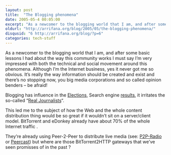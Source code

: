 ```yaml
---
layout: post
title:  "The Blogging phenomena"
date: 2005-05-4 00:05:00
excerpt: "As a newcomer to the blogging world that I am, and after some basic lessons I had about the way this community works I must say I’m very impressed with both the technical and social movement around this phenomena. Although I’m the Internet business, yes it never got me so obvious. It’s really the way information should be created and exist and there’s no stopping now, you big media corporations and so called opinion benders – be afraid!"
oldurl: "http://arrifana.org/blog/2005/05/the-blogging-phenomena/"
disqusid: "6 http://arrifana.org/blog/?p=6"
categories: tech-stuff
---
```


As a newcomer to the blogging world that I am, and after some basic lessons I had about the way this community works I must say I’m very impressed with both the technical and social movement around this phenomena. Although I’m the Internet business, yes it never got me so obvious. It’s really the way information should be created and exist and there’s no stopping now, you big media corporations and so called opinion benders – be afraid!

Blogging has influence in the [Elections][1], Search engine [results][2], it irritates the so-called “[Real Journalists][3]“.

This led me to the subject of how the Web and the whole content distribution thing would be so great if it wouldn’t sit on a server/client model. BitTorrent and eDonkey already have about 70% of the whole Internet traffic .

They’re already using Peer-2-Peer to distribute live media (see: [P2P-Radio][4] or [Peercast][5]) but where are those BitTorrent2HTTP gateways that we’ve seen promisses of in the past ?

[1]: http://www.wired.com/news/politics/0,1283,67414,00.html
[2]: http://en.wikipedia.org/wiki/Google_bomb
[3]: http://journalism.nyu.edu/pubzone/weblogs/pressthink/2005/01/21/berk_essy.html
[4]: http://p2p-radio.sourceforge.net/
[5]: http://www.peercast.org/
